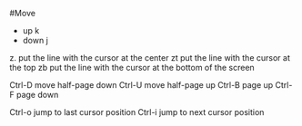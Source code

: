 #Move
- up                k
- down              j

z.  put the line with the cursor at the center
zt  put the line with the cursor at the top
zb  put the line with the cursor at the bottom of the screen

Ctrl-D  move half-page down
Ctrl-U  move half-page up
Ctrl-B  page up
Ctrl-F  page down

Ctrl-o  jump to last cursor position
Ctrl-i  jump to next cursor position
